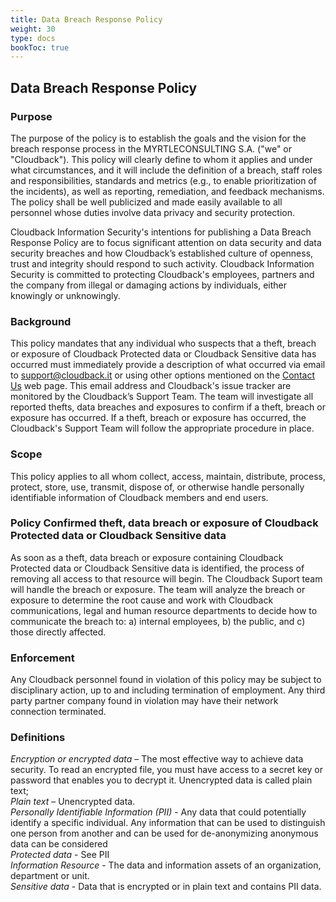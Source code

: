 ```yaml
---
title: Data Breach Response Policy
weight: 30
type: docs
bookToc: true
---
```


## Data Breach Response Policy

### Purpose 

The purpose of the policy is to establish the goals and the vision for the breach response process in the MYRTLECONSULTING S.A. ("we" or "Cloudback"). This policy will clearly define to whom it applies and under what circumstances, and it will include the definition of a breach, staff roles and responsibilities, standards and metrics (e.g., to enable prioritization of the incidents), as well as reporting, remediation, and feedback mechanisms. The policy shall be well publicized and made easily available to all personnel whose duties involve data privacy and security protection.

Cloudback Information Security's intentions for publishing a Data Breach Response Policy are to focus significant attention on data security and data security breaches and how Cloudback’s established culture of openness, trust and integrity should respond to such activity. Cloudback Information Security is committed to protecting Cloudback's employees, partners and the company from illegal or damaging actions by individuals, either knowingly or unknowingly.

### Background

This policy mandates that any individual who suspects that a theft, breach or exposure of Cloudback Protected data or Cloudback Sensitive data has occurred must immediately provide a description of what occurred via email to support@cloudback.it or using other options mentioned on the [Contact Us](https://docs.cloudback.it/contact-us/) web page. This email address and Cloudback's issue tracker are monitored by the Cloudback’s Support Team. The team will investigate all reported thefts, data breaches and exposures to confirm if a theft, breach or exposure has occurred. If a theft, breach or exposure has occurred, the Cloudback's Support Team will follow the appropriate procedure in place.

### Scope

This policy applies to all whom collect, access, maintain, distribute, process, protect, store, use, transmit, dispose of, or otherwise handle personally identifiable information of Cloudback members and end users. 

### Policy Confirmed theft, data breach or exposure of Cloudback Protected data or Cloudback Sensitive data

As soon as a theft, data breach or exposure containing Cloudback Protected data or Cloudback Sensitive data is identified, the process of removing all access to that resource will begin. The Cloudback Suport team will handle the breach or exposure. The team will analyze the breach or exposure to determine the root cause and work with Cloudback communications, legal and human resource departments to decide how to communicate the breach to: a) internal employees, b) the public, and c) those directly affected.

### Enforcement 

Any Cloudback personnel found in violation of this policy may be subject to disciplinary action, up to and including termination of employment. Any third party partner company found in violation may have their network connection terminated. 

### Definitions 

*Encryption or encrypted data* – The most effective way to achieve data security. To read an encrypted file, you must have access to a secret key or password that enables you to decrypt it. Unencrypted data is called plain text; </br>
*Plain text* – Unencrypted data. </br>
*Personally Identifiable Information (PII)* - Any data that could potentially identify a specific individual. Any information that can be used to distinguish one person from another and can be used for de-anonymizing anonymous data can be considered </br>
*Protected data* - See PII </br>
*Information Resource* - The data and information assets of an organization, department or unit. </br>
*Sensitive data* - Data that is encrypted or in plain text and contains PII data. </br>
